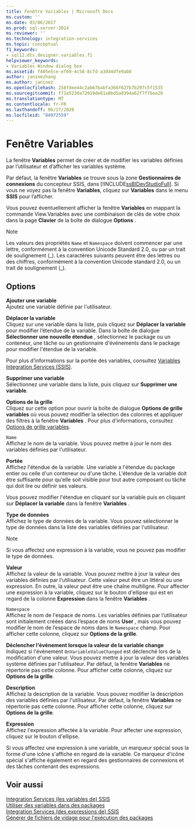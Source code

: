 ```yaml
---
title: Fenêtre Variables | Microsoft Docs
ms.custom: ''
ms.date: 03/06/2017
ms.prod: sql-server-2014
ms.reviewer: ''
ms.technology: integration-services
ms.topic: conceptual
f1_keywords:
- sql12.dts.designer.variables.f1
helpviewer_keywords:
- Variables Window dialog box
ms.assetid: f405e5ce-ef69-4c58-8c7d-a3d44dfe9ab0
author: janinezhang
ms.author: janinez
ms.openlocfilehash: 258fdee44c2ab67babfa366f627b7b297c5f1535
ms.sourcegitcommit: f71e523da72019de81a8bd5a0394a62f7f76ea20
ms.translationtype: MT
ms.contentlocale: fr-FR
ms.lasthandoff: 06/17/2020
ms.locfileid: "84972559"
---
```

# <a name="variables-window"></a>Fenêtre Variables
  La fenêtre **Variables** permet de créer et de modifier les variables définies par l’utilisateur et d’afficher les variables système.  
  
 Par défaut, la fenêtre **Variables** se trouve sous la zone **Gestionnaires de connexions** du concepteur SSIS, dans [!INCLUDE[ssBIDevStudioFull](../includes/ssbidevstudiofull-md.md)]. Si vous ne voyez pas la fenêtre **Variables**, cliquez sur **Variables** dans le menu **SSIS** pour l’afficher.  
  
 Vous pouvez éventuellement afficher la fenêtre **Variables** en mappant la commande View.Variables avec une combinaison de clés de votre choix dans la page **Clavier** de la boîte de dialogue **Options** .  
  
> [!NOTE]
>  Les valeurs des propriétés `Name` et `Namespace` doivent commencer par une lettre, conformément à la convention Unicode Standard 2.0, ou par un trait de soulignement (_). Les caractères suivants peuvent être des lettres ou des chiffres, conformément à la convention Unicode standard 2.0, ou un trait de soulignement (\_).  
  
## <a name="options"></a>Options  
 **Ajouter une variable**  
 Ajoutez une variable définie par l'utilisateur.  
  
 **Déplacer la variable**  
 Cliquez sur une variable dans la liste, puis cliquez sur **Déplacer la variable** pour modifier l’étendue de la variable. Dans la boîte de dialogue **Sélectionner une nouvelle étendue** , sélectionnez le package ou un conteneur, une tâche ou un gestionnaire d'événements dans le package pour modifier l'étendue de la variable.  
  
 Pour plus d’informations sur la portée des variables, consultez [Variables Integration Services &#40;SSIS&#41;](integration-services-ssis-variables.md).  
  
 **Supprimer une variable**  
 Sélectionnez une variable dans la liste, puis cliquez sur **Supprimer une variable**.  
  
 **Options de la grille**  
 Cliquez sur cette option pour ouvrir la boîte de dialogue **Options de grille variables** où vous pouvez modifier la sélection des colonnes et appliquer des filtres à la fenêtre **Variables** . Pour plus d'informations, consultez [Options de grille variables](../../2014/integration-services/variable-grid-options.md).  
  
 `Name`  
 Affichez le nom de la variable. Vous pouvez mettre à jour le nom des variables définies par l'utilisateur.  
  
 **Portée**  
 Affichez l'étendue de la variable. Une variable a l'étendue du package entier ou celle d'un conteneur ou d'une tâche. L'étendue de la variable doit être suffisante pour qu'elle soit visible pour tout autre composant ou tâche qui doit lire ou définir ses valeurs.  
  
 Vous pouvez modifier l'étendue en cliquant sur la variable puis en cliquant sur **Déplacer la variable** dans la fenêtre **Variables** .  
  
 **Type de données**  
 Affichez le type de données de la variable. Vous pouvez sélectionner le type de données dans la liste des variables définies par l'utilisateur.  
  
> [!NOTE]  
>  Si vous affectez une expression à la variable, vous ne pouvez pas modifier le type de données.  
  
 **Valeur**  
 Affichez la valeur de la variable. Vous pouvez mettre à jour la valeur des variables définies par l'utilisateur. Cette valeur peut être un littéral ou une expression. En outre, la valeur peut être une chaîne multiligne. Pour affecter une expression à la variable, cliquez sur le bouton d'ellipse qui est en regard de la colonne **Expression** dans la fenêtre **Variables** .  
  
 `Namespace`  
 Affichez le nom de l'espace de noms. Les variables définies par l’utilisateur sont initialement créées dans l’espace de noms **User** , mais vous pouvez modifier le nom de l’espace de noms dans le `Namespace` champ. Pour afficher cette colonne, cliquez sur **Options de la grille**.  
  
 **Déclencher l'événement lorsque la valeur de la variable change**  
 Indiquez si l'événement `OnVariableValueChanged` est déclenché lors de la modification d'une valeur. Vous pouvez mettre à jour la valeur des variables système définies par l'utilisateur. Par défaut, la fenêtre **Variables** ne répertorie pas cette colonne. Pour afficher cette colonne, cliquez sur **Options de la grille**.  
  
 **Description**  
 Affichez la description de la variable. Vous pouvez modifier la description des variables définies par l'utilisateur. Par défaut, la fenêtre **Variables** ne répertorie pas cette colonne. Pour afficher cette colonne, cliquez sur **Options de la grille**.  
  
 **Expression**  
 Affichez l'expression affectée à la variable. Pour affecter une expression, cliquez sur le bouton d'ellipse.  
  
 Si vous affectez une expression à une variable, un marqueur spécial sous la forme d'une icône s'affiche en regard de la variable. Ce marqueur d'icône spécial s'affiche également en regard des gestionnaires de connexions et des tâches contenant des expressions.  
  
## <a name="see-also"></a>Voir aussi  
 [Integration Services &#40;les variables de&#41; SSIS](integration-services-ssis-variables.md)   
 [Utiliser des variables dans des packages](../../2014/integration-services/use-variables-in-packages.md)   
 [Integration Services &#40;des expressions de&#41; SSIS](expressions/integration-services-ssis-expressions.md)   
 [Générer de fichiers de vidage pour l'exécution des packages](troubleshooting/generating-dump-files-for-package-execution.md)  
  
  

